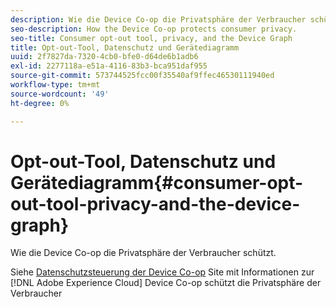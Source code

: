 ```yaml
---
description: Wie die Device Co-op die Privatsphäre der Verbraucher schützt.
seo-description: How the Device Co-op protects consumer privacy.
seo-title: Consumer opt-out tool, privacy, and the Device Graph
title: Opt-out-Tool, Datenschutz und Gerätediagramm
uuid: 2f7827da-7320-4cb0-bfe0-d64de6b1adb6
exl-id: 2277118a-e51a-4116-83b3-bca951daf955
source-git-commit: 573744525fcc00f35540af9ffec46530111940ed
workflow-type: tm+mt
source-wordcount: '49'
ht-degree: 0%

---
```


# Opt-out-Tool, Datenschutz und Gerätediagramm{#consumer-opt-out-tool-privacy-and-the-device-graph}

Wie die Device Co-op die Privatsphäre der Verbraucher schützt.

Siehe [Datenschutzsteuerung der Device Co-op](https://cross-device-privacy.adobe.com/) Site mit Informationen zur [!DNL Adobe Experience Cloud] Device Co-op schützt die Privatsphäre der Verbraucher
